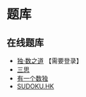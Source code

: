 # 题库

## 在线题库
- [独·数之道](http://www.sudokufans.org.cn/lx/game.index.php?type=6x) 【需要登录】
- [三思](https://www.12634.com/sudoku/sudoku6x6/level5)
- [有一个数独](https://shudu.one/mini-sudoku.php)
- [SUDOKU.HK](https://sudoku.hk/6x6/)